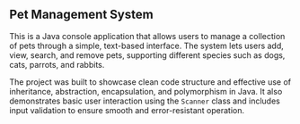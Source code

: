 ## Pet Management System

This is a Java console application that allows users to manage a collection of pets through a simple, text-based interface. The system lets users add, view, search, and remove pets, supporting different species such as dogs, cats, parrots, and rabbits.

The project was built to showcase clean code structure and effective use of inheritance, abstraction, encapsulation, and polymorphism in Java. It also demonstrates basic user interaction using the `Scanner` class and includes input validation to ensure smooth and error-resistant operation.
